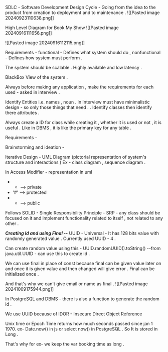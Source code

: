 SDLC - Software Development Design Cycle  - Going from the idea to the product from creation to deployment and to maintenance .
![[Pasted image 20240923110638.png]]

High Level Diagram for Book My Show
![[Pasted image 20240916111656.png]]

![[Pasted image 20240916112115.png]]



Requirements - functional - Defines what system should do ,
nonfunctional - Defines how system must perform .

The system should be scalable . Highly available and low latency .

BlackBox View of the system .

Always before making any application , make the requirements for each used - asked in interview .

Identify Entities i.e. names , noun . 
In Interview must have minimalistic design - so only those things that need  .
.
Identify classes then identify there attributes .

Always create a ID  for class while creating it ,  whether it is used or not , it is useful . Like in  DBMS , it is like the primary key for any table .

Requirements  - 

Brainstorming and ideation - 

Iterative Design - UML Diagram (pictorial representation of system's structure and interactions ) Ex - class diagram , sequence diagram .

In Access Modifier - representation in uml
- - --> private 
- '#' --> protected
-  + --> public 

Follows SOLID - 
Single Responsibility Principle - SRP - any class should be focused on it and implement functionality related to itself , not related to any other .



***Creating Id and using Final --***
UUID - Universal   - It has 128 bits value with randomly generated value . Currently used UUID - 4 .

Can create random value using this -
UUID.randomUUID().toString() --from java.util.UUID  - can use this to create id .

We can use final in place of const because final can be given value later on and once it is given value and then changed will give error .  Final can be initialized once .

And that's why we can't give email or name as final .
![[Pasted image 20241009175944.png]]

In PostgreSQL and DBMS - there is also a function to generate the random id . 

We use UUID because of IDOR - Insecure Direct Object Reference 

Unix time or Epoch Time returns how much seconds passed since jan 1 1970.
ex- Date.now() in js or select now() in PostgreSQL . So It is stored in Long .

That's why for ex- we keep the var booking time as long .



